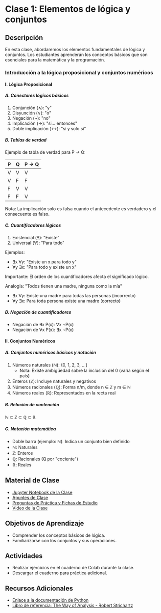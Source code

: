 # Clase 1: Elementos de lógica y conjuntos

## Descripción
En esta clase, abordaremos los elementos fundamentales de lógica y conjuntos. Los estudiantes aprenderán los conceptos básicos que son esenciales para la matemática y la programación.

### Introducción a la lógica proposicional y conjuntos numéricos

#### I. Lógica Proposicional

##### A. Conectores lógicos básicos

1. Conjunción (∧): "y"
2. Disyunción (∨): "o"
3. Negación (¬): "no"
4. Implicación (→): "si... entonces"
5. Doble implicación (↔): "si y solo si"

##### B. Tablas de verdad

Ejemplo de tabla de verdad para P → Q:

| P | Q | P → Q |
|---|---|-------|
| V | V |   V   |
| V | F |   F   |
| F | V |   V   |
| F | F |   V   |

Nota: La implicación solo es falsa cuando el antecedente es verdadero y el consecuente es falso.

##### C. Cuantificadores lógicos

1. Existencial (∃): "Existe"
2. Universal (∀): "Para todo"

Ejemplos:
- ∃x ∀y: "Existe un x para todo y"
- ∀y ∃x: "Para todo y existe un x"

Importante: El orden de los cuantificadores afecta el significado lógico.

Analogía: "Todos tienen una madre, ninguna como la mía"
- ∃x ∀y: Existe una madre para todas las personas (incorrecto)
- ∀y ∃x: Para toda persona existe una madre (correcto)

##### D. Negación de cuantificadores

- Negación de ∃x P(x): ∀x ¬P(x)
- Negación de ∀x P(x): ∃x ¬P(x)

#### II. Conjuntos Numéricos

##### A. Conjuntos numéricos básicos y notación

1. Números naturales (ℕ): {0, 1, 2, 3, ...}
   - Nota: Existe ambigüedad sobre la inclusión del 0 (varía según el país)
2. Enteros (ℤ): Incluye naturales y negativos
3. Números racionales (ℚ): Forma n/m, donde n ∈ ℤ y m ∈ ℕ
4. Números reales (ℝ): Representados en la recta real

##### B. Relación de contención

ℕ ⊂ ℤ ⊂ ℚ ⊂ ℝ

##### C. Notación matemática

- Doble barra (ejemplo: ℕ): Indica un conjunto bien definido
- ℕ: Naturales
- ℤ: Enteros
- ℚ: Racionales (Q por "cociente")
- ℝ: Reales

## Material de Clase
- <a href="https://colab.research.google.com/drive/1rT5dKe91D9AZrai4kijw_8ZaSJwuZBrP?usp=sharing" target="_blank">Jupyter Notebook de la Clase</a>
- <a href="https://miro.com/app/board/uXjVK5MP8Ms=/?share_link_id=136644180414" target="_blank">Apuntes de Clase</a>
- <a href="https://quizizz.com/join?gc=81730888" target="_blank">Preguntas de Práctica y Fichas de Estudio</a>
- <a href="https://youtu.be/xhAM6WZEtoo" target="_blank">Video de la Clase</a>

## Objetivos de Aprendizaje
- Comprender los conceptos básicos de lógica.
- Familiarizarse con los conjuntos y sus operaciones.

## Actividades
- Realizar ejercicios en el cuaderno de Colab durante la clase.
- Descargar el cuaderno para práctica adicional.

## Recursos Adicionales
- <a href="https://docs.python.org/" target="_blank">Enlace a la documentación de Python</a>
- <a href="https://www.google.com.ec/books/edition/The_Way_of_Analysis/Yix09oVvI1IC?hl=en&gbpv=1&dq=o+Strichartz+Robert+(2000)+The+Way+of+analysis+Jones+and+Bartlett+books+in+mathematics&printsec=frontcover" target="_blank">Libro de referencia: The Way of Analysis - Robert Strichartz</a>